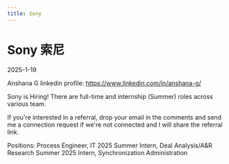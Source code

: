 ```yaml
---
title: Sony
---
```

# Sony 索尼


2025-1-19

Anshana G linkedin profile: https://www.linkedin.com/in/anshana-g/

Sony is Hiring! There are full-time and internship (Summer) roles across various team.

If you're interested in a referral, drop your email in the comments and send me a connection request if we're not connected and I will share the referral link.

Positions: 
Process Engineer, IT
2025 Summer Intern, Deal Analysis/A&R Research
Summer 2025 Intern, Synchronization Administration
